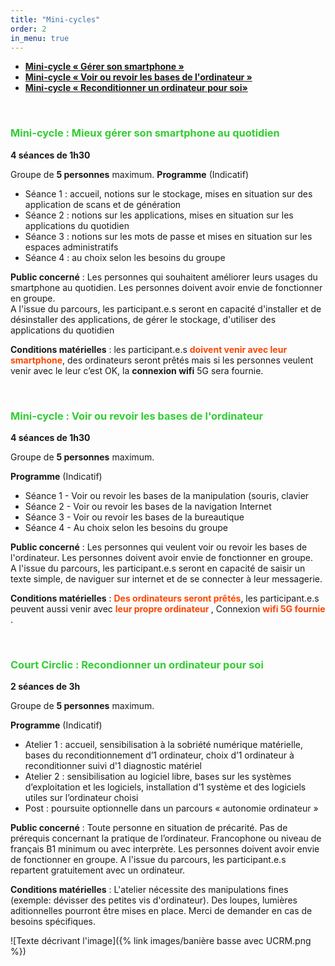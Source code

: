 ```yaml
---
title: "Mini-cycles"
order: 2
in_menu: true
---
```

- <span style="color:Tomato"> <b> <a href="#smartphone"> Mini-cycle « Gérer son smartphone » </a></b></span>
- <span style="color:Tomato"> <b> <a href="#ordinateur"> Mini-cycle « Voir ou revoir les bases de l'ordinateur » </a></b></span>
- <span style="color:Tomato"> <b> <a href="#zeroeuros"> Mini-cycle « Reconditionner un ordinateur pour soi» </a></b></span>

<div id="smartphone">
 	&nbsp;
</div>

### <span style="color:limegreen"> Mini-cycle : Mieux gérer son smartphone au quotidien</span>

**4 séances de 1h30** 

Groupe de **5 personnes** maximum. 
**Programme** (Indicatif)

- Séance 1 : accueil, notions sur le stockage, mises en situation sur des application de scans et de génération 
- Séance 2 : notions sur les applications, mises en situation sur les applications du quotidien
- Séance 3 : notions sur les mots de passe et mises en situation sur les espaces administratifs
- Séance 4 : au choix selon les besoins du groupe

**Public concerné** : Les personnes qui souhaitent améliorer leurs usages du smartphone au quotidien. Les personnes doivent avoir envie de fonctionner en groupe.
</br>
A l'issue du parcours, les participant.e.s seront en capacité d'installer et de désinstaller des applications, de gérer le stockage, d'utiliser des applications du quotidien

**Conditions matérielles** : les participant.e.s <b><span style="color:OrangeRed">doivent venir avec leur smartphone</span></b>, des ordinateurs seront prêtés mais si les personnes veulent venir avec le leur c’est OK, la **connexion wifi** 5G sera fournie.


<div id="ordinateur">
 	&nbsp;
</div>

### <span style="color:limegreen"> Mini-cycle : Voir ou revoir les bases de l'ordinateur  </span>


**4 séances de 1h30** 

Groupe de **5 personnes** maximum. 

**Programme** (Indicatif)

- Séance 1 - Voir ou revoir les bases de la manipulation (souris, clavier
- Séance 2 - Voir ou revoir les bases de la navigation Internet 
- Séance 3 - Voir ou revoir les bases de la bureautique 
- Séance 4 - Au choix selon les besoins du groupe


**Public concerné** : Les personnes qui veulent voir ou revoir les bases de l'ordinateur.  Les personnes doivent avoir envie de fonctionner en groupe. 
</br>
A l'issue du parcours, les participant.e.s seront en capacité de saisir un texte simple, de naviguer sur internet et de se connecter à leur messagerie.

**Conditions matérielles** : <b><span style="color:OrangeRed">Des ordinateurs seront prêtés</span></b>, les participant.e.s peuvent aussi venir avec  <b><span style="color:OrangeRed">leur propre ordinateur </span> </b>, Connexion  <b><span style="color:OrangeRed">wifi 5G fournie</span> </b>.

<div id="zeroeuros">
 	&nbsp;
</div>

### <span style="color:limegreen"> Court Circlic : Recondionner un ordinateur pour soi</span>
**2 séances de 3h** 

Groupe de **5 personnes** maximum. 

**Programme** (Indicatif)

-	Atelier 1 : accueil, sensibilisation à la sobriété numérique matérielle, bases du reconditionnement d’1 ordinateur, choix d’1 ordinateur à reconditionner suivi d'1 diagnostic matériel 
-	Atelier 2 :  sensibilisation au logiciel libre, bases sur les systèmes d’exploitation et les logiciels, installation d’1 système et des logiciels utiles sur l’ordinateur choisi
-	Post : poursuite optionnelle dans un parcours « autonomie ordinateur »


**Public concerné** : Toute personne en situation de précarité. Pas de prérequis concernant la pratique de l’ordinateur. Francophone ou niveau de français B1 minimum ou avec interprète. Les personnes doivent avoir envie de fonctionner en groupe. 
A l'issue du parcours, les participant.e.s repartent gratuitement avec un ordinateur.

**Conditions matérielles** : L'atelier nécessite des manipulations fines (exemple: dévisser des petites vis d'ordinateur). Des loupes, lumières aditionnelles pourront être mises en place. Merci de demander en cas de besoins spécifiques.



![Texte décrivant l'image]({% link images/banière basse avec UCRM.png %}) 
